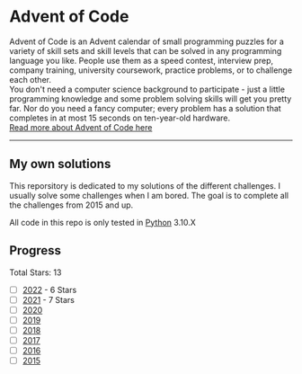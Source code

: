 # Advent of Code

Advent of Code is an Advent calendar of small programming puzzles for a variety of skill sets and skill levels that can be solved in any programming language you like. People use them as a speed contest, interview prep, company training, university coursework, practice problems, or to challenge each other.  
You don't need a computer science background to participate - just a little programming knowledge and some problem solving skills will get you pretty far. Nor do you need a fancy computer; every problem has a solution that completes in at most 15 seconds on ten-year-old hardware.  
[Read more about Advent of Code here](https://adventofcode.com/about)  

---

## My own solutions

This reporsitory is dedicated to my solutions of the different challenges. I usually solve some challenges when I am bored. The goal is to complete all the challenges from 2015 and up.  

All code in this repo is only tested in [Python](https://www.python.org/downloads/) 3.10.X  

## Progress

Total Stars: 13

- [ ] [2022](https://adventofcode.com/2022) - 6 Stars
- [ ] [2021](https://adventofcode.com/2021) - 7 Stars
- [ ] [2020](https://adventofcode.com/2020)
- [ ] [2019](https://adventofcode.com/2019)
- [ ] [2018](https://adventofcode.com/2018)
- [ ] [2017](https://adventofcode.com/2017)
- [ ] [2016](https://adventofcode.com/2016)
- [ ] [2015](https://adventofcode.com/2015)
